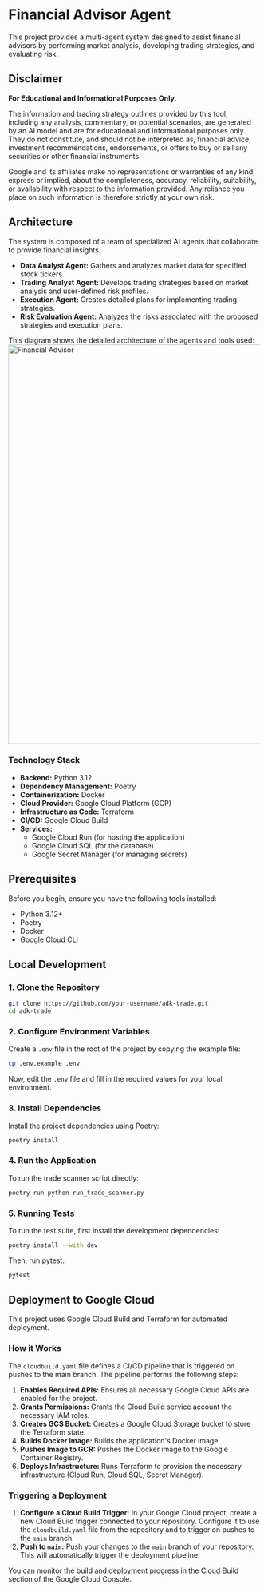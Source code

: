 # Financial Advisor Agent

This project provides a multi-agent system designed to assist financial advisors by performing market analysis, developing trading strategies, and evaluating risk.

## Disclaimer

**For Educational and Informational Purposes Only.**

The information and trading strategy outlines provided by this tool, including any analysis, commentary, or potential scenarios, are generated by an AI model and are for educational and informational purposes only. They do not constitute, and should not be interpreted as, financial advice, investment recommendations, endorsements, or offers to buy or sell any securities or other financial instruments.

Google and its affiliates make no representations or warranties of any kind, express or implied, about the completeness, accuracy, reliability, suitability, or availability with respect to the information provided. Any reliance you place on such information is therefore strictly at your own risk.

## Architecture

The system is composed of a team of specialized AI agents that collaborate to provide financial insights.

*   **Data Analyst Agent:** Gathers and analyzes market data for specified stock tickers.
*   **Trading Analyst Agent:** Develops trading strategies based on market analysis and user-defined risk profiles.
*   **Execution Agent:** Creates detailed plans for implementing trading strategies.
*   **Risk Evaluation Agent:** Analyzes the risks associated with the proposed strategies and execution plans.

This diagram shows the detailed architecture of the agents and tools used:
<img src="financial-advisor.png" alt="Financial Advisor" width="800"/>

### Technology Stack

*   **Backend:** Python 3.12
*   **Dependency Management:** Poetry
*   **Containerization:** Docker
*   **Cloud Provider:** Google Cloud Platform (GCP)
*   **Infrastructure as Code:** Terraform
*   **CI/CD:** Google Cloud Build
*   **Services:**
    *   Google Cloud Run (for hosting the application)
    *   Google Cloud SQL (for the database)
    *   Google Secret Manager (for managing secrets)

## Prerequisites

Before you begin, ensure you have the following tools installed:

*   Python 3.12+
*   Poetry
*   Docker
*   Google Cloud CLI

## Local Development

### 1. Clone the Repository

```bash
git clone https://github.com/your-username/adk-trade.git
cd adk-trade
```

### 2. Configure Environment Variables

Create a `.env` file in the root of the project by copying the example file:

```bash
cp .env.example .env
```

Now, edit the `.env` file and fill in the required values for your local environment.

### 3. Install Dependencies

Install the project dependencies using Poetry:

```bash
poetry install
```

### 4. Run the Application

To run the trade scanner script directly:

```bash
poetry run python run_trade_scanner.py
```

### 5. Running Tests

To run the test suite, first install the development dependencies:

```bash
poetry install --with dev
```

Then, run pytest:

```bash
pytest
```

## Deployment to Google Cloud

This project uses Google Cloud Build and Terraform for automated deployment.

### How it Works

The `cloudbuild.yaml` file defines a CI/CD pipeline that is triggered on pushes to the main branch. The pipeline performs the following steps:

1.  **Enables Required APIs:** Ensures all necessary Google Cloud APIs are enabled for the project.
2.  **Grants Permissions:** Grants the Cloud Build service account the necessary IAM roles.
3.  **Creates GCS Bucket:** Creates a Google Cloud Storage bucket to store the Terraform state.
4.  **Builds Docker Image:** Builds the application's Docker image.
5.  **Pushes Image to GCR:** Pushes the Docker image to the Google Container Registry.
6.  **Deploys Infrastructure:** Runs Terraform to provision the necessary infrastructure (Cloud Run, Cloud SQL, Secret Manager).

### Triggering a Deployment

1.  **Configure a Cloud Build Trigger:** In your Google Cloud project, create a new Cloud Build trigger connected to your repository. Configure it to use the `cloudbuild.yaml` file from the repository and to trigger on pushes to the `main` branch.
2.  **Push to `main`:** Push your changes to the `main` branch of your repository. This will automatically trigger the deployment pipeline.

You can monitor the build and deployment progress in the Cloud Build section of the Google Cloud Console.